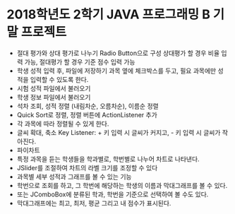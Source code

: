 # 2018학년도 2학기 JAVA 프로그래밍 B 기말 프로젝트

-	절대 평가와 상대 평가로 나누기 Radio Button으로 구성
상대평가 할 경우 비율 입력 가능, 절대평가 할 경우 기준 점수 입력 가능
-	학생 성적 입력 후, 파일에 저장하기
과목 옆에 체크박스를 두고, 필요 과목에만 성적을 입력할 수 있도록 한다.
-	시험 성적 파일에서 불러오기
-	학생 정보 파일에서 불러오기
-	석차 조회, 성적 정렬 (내림차순, 오름차순), 이름순 정렬 
 - Quick Sort로 정렬, 정렬 버튼에 ActionListener 추가
 - 각 과목에 따라 정렬될 수 있게 한다.
-	글씨 확대, 축소 Key Listener: + 키 입력 시 글씨가 커지고, - 키 입력 시 글씨가 작아진다. 
-	파이차트 
 - 특정 과목을 듣는 학생들을 학과별로, 학번별로 나누어 차트로 나타낸다.
 - JSlider를 조절하여 차트의 라벨 크기를 조정할 수 있다
-	과목별 세부 성적과 그래프를 볼 수 있는 기능
 - 학번으로 조회를 하고, 그 학번에 해당하는 학생의 이름과 막대그래프를 볼 수 있다.
 - 또는 JComboBox에 분류된 학과, 학번을 기준으로 선택하여 볼 수도 있다.
 - 막대그래프에는 최고, 최저, 평균 그리고 내 점수가 표시된다. 
